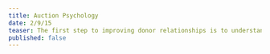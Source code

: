 ```yaml
---
title: Auction Psychology
date: 2/9/15
teaser: The first step to improving donor relationships is to understand how and why donors give. We share what we’ve learned about the psychology of giving and why we believe auctions create the wrong donor mindset.
published: false
---
```

